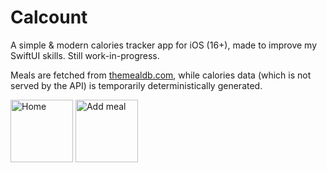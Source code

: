 # Calcount

A simple & modern calories tracker app for iOS (16+), made to improve my SwiftUI skills.
Still work-in-progress.

Meals are fetched from [themealdb.com](https://www.themealdb.com), while calories data (which is not served by the API) is temporarily deterministically generated.

<p float="left">
  <img src="https://i.imgur.com/F7G9Hbj.png" alt="Home" width="100" />
  <img src="https://i.imgur.com/F7G9Hbj.png" alt="Add meal" width="100" /> 
</p>